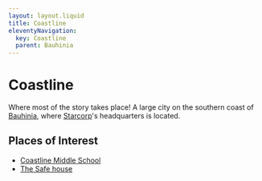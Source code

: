```yaml
---
layout: layout.liquid
title: Coastline
eleventyNavigation:
  key: Coastline
  parent: Bauhinia
---
```


# Coastline

Where most of the story takes place! A large city on the southern coast of [Bauhinia](/world/bauhinia/), where [Starcorp](../starcorp/)'s headquarters is located.

## Places of Interest

- [Coastline Middle School](cms/)
- [The Safe house](/world/bauhinia/coastline/safe%20house/)
